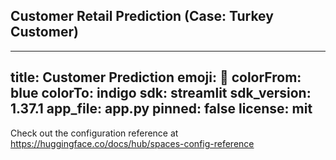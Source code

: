 ## Customer Retail Prediction (Case: Turkey Customer)
---
title: Customer Prediction
emoji: 🐨
colorFrom: blue
colorTo: indigo
sdk: streamlit
sdk_version: 1.37.1
app_file: app.py
pinned: false
license: mit
---

Check out the configuration reference at https://huggingface.co/docs/hub/spaces-config-reference
